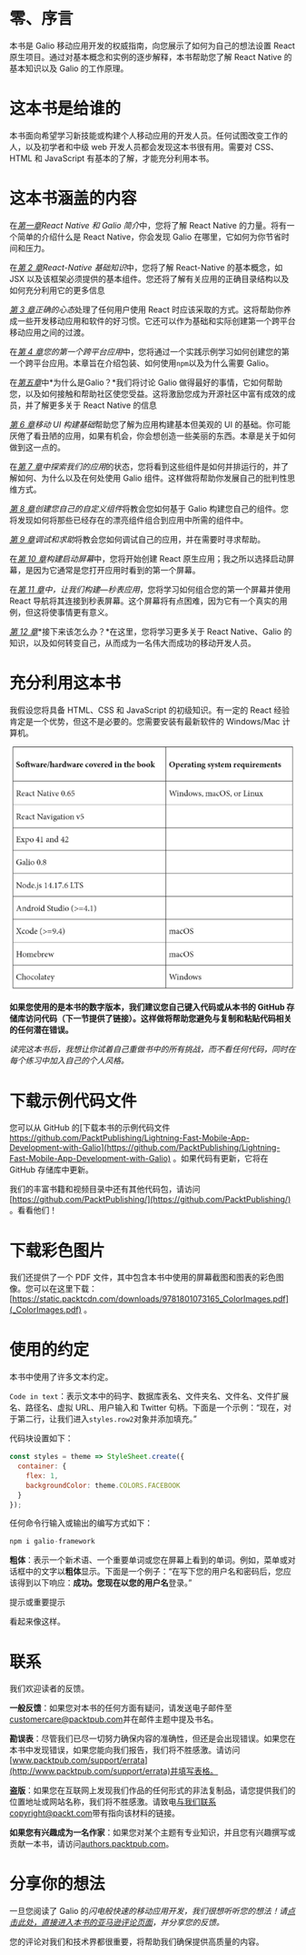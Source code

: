 # 零、序言

本书是 Galio 移动应用开发的权威指南，向您展示了如何为自己的想法设置 React 原生项目。通过对基本概念和实例的逐步解释，本书帮助您了解 React Native 的基本知识以及 Galio 的工作原理。

# 这本书是给谁的

本书面向希望学习新技能或构建个人移动应用的开发人员。任何试图改变工作的人，以及初学者和中级 web 开发人员都会发现这本书很有用。需要对 CSS、HTML 和 JavaScript 有基本的了解，才能充分利用本书。

# 这本书涵盖的内容

在[*第一章*](01.html#_idTextAnchor015)*React Native 和 Galio 简介*中，您将了解 React Native 的力量。将有一个简单的介绍什么是 React Native，你会发现 Galio 在哪里，它如何为你节省时间和压力。

在[*第 2 章*](02.html#_idTextAnchor045)*React-Native 基础知识*中，您将了解 React-Native 的基本概念，如 JSX 以及该框架必须提供的基本组件。您还将了解有关应用的正确目录结构以及如何充分利用它的更多信息

[*第 3 章*](03.html#_idTextAnchor063)*正确的心态*处理了任何用户使用 React 时应该采取的方式。这将帮助你养成一些开发移动应用和软件的好习惯。它还可以作为基础和实际创建第一个跨平台移动应用之间的过渡。

在[*第 4 章*](04.html#_idTextAnchor070)*您的第一个跨平台应用*中，您将通过一个实践示例学习如何创建您的第一个跨平台应用。本章旨在介绍包装、如何使用`npm`以及为什么需要 Galio。

在[*第五章*](05.html#_idTextAnchor081)中*为什么是Galio？*我们将讨论 Galio 做得最好的事情，它如何帮助您，以及如何接触和帮助社区使您受益。这将激励您成为开源社区中富有成效的成员，并了解更多关于 React Native 的信息

[*第 6 章*](06.html#_idTextAnchor088)*移动 UI 构建基础*帮助您了解为应用构建基本但美观的 UI 的基础。你可能厌倦了看丑陋的应用，如果有机会，你会想创造一些美丽的东西。本章是关于如何做到这一点的。

在[*第 7 章*](07.html#_idTextAnchor104)*中探索我们的应用*的状态，您将看到这些组件是如何并排运行的，并了解如何、为什么以及在何处使用 Galio 组件。这样做将帮助你发展自己的批判性思维方式。

[*第 8 章*](08.html#_idTextAnchor111)*创建您自己的自定义组件*将教会您如何基于 Galio 构建您自己的组件。您将发现如何将那些已经存在的漂亮组件组合到应用中所需的组件中。

[*第 9 章*](09.html#_idTextAnchor118)*调试和求助*将教会您如何调试自己的应用，并在需要时寻求帮助。

在[*第 10 章*](10.html#_idTextAnchor128)*构建启动屏幕*中，您将开始创建 React 原生应用；我之所以选择启动屏幕，是因为它通常是您打开应用时看到的第一个屏幕。

在[*第 11 章*](11.html#_idTextAnchor141)*中，让我们构建—秒表应用*，您将学习如何组合您的第一个屏幕并使用 React 导航将其连接到秒表屏幕。这个屏幕将有点困难，因为它有一个真实的用例，但这将使事情更有意义。

[*第 12 章*](12.html#_idTextAnchor153)*接下来该怎么办？*在这里，您将学习更多关于 React Native、Galio 的知识，以及如何转变自己，从而成为一名伟大而成功的移动开发人员。

# 充分利用这本书

我假设您将具备 HTML、CSS 和 JavaScript 的初级知识。有一定的 React 经验肯定是一个优势，但这不是必要的。您需要安装有最新软件的 Windows/Mac 计算机。

![](img/Preface_Table_01.jpg)

**如果您使用的是本书的数字版本，我们建议您自己键入代码或从本书的 GitHub 存储库访问代码（下一节提供了链接）。这样做将帮助您避免与复制和粘贴代码相关的任何潜在错误。**

*读完这本书后，我想让你试着自己重做书中的所有挑战，而不看任何代码，同时在每个练习中加入自己的个人风格。*

# 下载示例代码文件

您可以从 GitHub 的[下载本书的示例代码文件 https://github.com/PacktPublishing/Lightning-Fast-Mobile-App-Development-with-Galio](https://github.com/PacktPublishing/Lightning-Fast-Mobile-App-Development-with-Galio) 。如果代码有更新，它将在 GitHub 存储库中更新。

我们的丰富书籍和视频目录中还有其他代码包，请访问[https://github.com/PacktPublishing/](https://github.com/PacktPublishing/) 。看看他们！

# 下载彩色图片

我们还提供了一个 PDF 文件，其中包含本书中使用的屏幕截图和图表的彩色图像。您可以在这里下载：[https://static.packtcdn.com/downloads/9781801073165_ColorImages.pdf](_ColorImages.pdf) 。

# 使用的约定

本书中使用了许多文本约定。

`Code in text`：表示文本中的码字、数据库表名、文件夹名、文件名、文件扩展名、路径名、虚拟 URL、用户输入和 Twitter 句柄。下面是一个示例：“现在，对于第二行，让我们进入`styles.row2`对象并添加填充。”

代码块设置如下：

```jsx
const styles = theme => StyleSheet.create({
  container: {
    flex: 1,	
    backgroundColor: theme.COLORS.FACEBOOK
  }
});
```

任何命令行输入或输出的编写方式如下：

```jsx
npm i galio-framework
```

**粗体**：表示一个新术语、一个重要单词或您在屏幕上看到的单词。例如，菜单或对话框中的文字以**粗体**显示。下面是一个例子：“在写下您的用户名和密码后，您应该得到以下响应：**成功。您现在以您的用户名**登录。”

提示或重要提示

看起来像这样。

# 联系

我们欢迎读者的反馈。

**一般反馈**：如果您对本书的任何方面有疑问，请发送电子邮件至[customercare@packtpub.com](mailto:customercare@packtpub.com)并在邮件主题中提及书名。

**勘误表**：尽管我们已尽一切努力确保内容的准确性，但还是会出现错误。如果您在本书中发现错误，如果您能向我们报告，我们将不胜感激。请访问[www.packtpub.com/support/errata](http://www.packtpub.com/support/errata)并填写表格。

**盗版**：如果您在互联网上发现我们作品的任何形式的非法复制品，请您提供我们的位置地址或网站名称，我们将不胜感激。请致电[与我们联系 copyright@packt.com](mailto:copyright@packt.com)带有指向该材料的链接。

**如果您有兴趣成为一名作家**：如果您对某个主题有专业知识，并且您有兴趣撰写或贡献一本书，请访问[authors.packtpub.com](http://authors.packtpub.com)。

# 分享你的想法

一旦您阅读了 Galio 的*闪电般快速的移动应用开发，我们很想听听您的想法！请[点击此处，直接进入本书的亚马逊评论页面](https://packt.link/r/1801073163)，并分享您的反馈。*

您的评论对我们和技术界都很重要，将帮助我们确保提供高质量的内容。